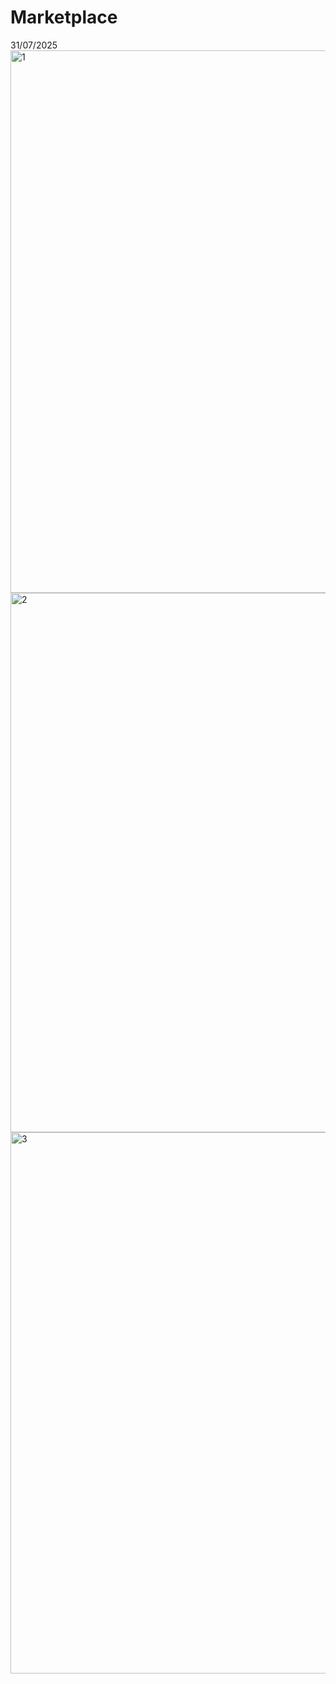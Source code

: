 # Marketplace
31/07/2025
<img width="1920" height="868" alt="1" src="https://drive.google.com/u/0/drive-viewer/AKGpihZW7SfKaJ0ugNMSSvmIHNmNzFTSVAPZwyYT-voi3NJN_W9rWfHa1GGlmd-ACXFyv5PosySsF-O701e6rqhCttrfNAfwOvztyw=s1600-rw-v1" />
<img width="1920" height="863" alt="2" src="[https://lh3.google.com/u/0/d/1G-61YwMJfopEvcs1t7TFCCBdMjPCOdFt=w2560-h1305-iv1?auditContext=prefetch](https://lh3.googleusercontent.com/fife/ALs6j_Hqcu0A9_wKlGxQea0xo7y7TehO6J3Vr8frwu0dgVNVwPxKG4Ff6bIXYnFDitcXzkTeIcJyp8VM011luRj62qT11-KuPRwsT9MovzaiEgzx3H898t90CadeARYuGwA7S1VcpH8HEJWl9bYX6JIUYNbMR2w6IddTxFpTKCGuryF9jgx2aFpwi0z88fQH6m134gJT3bZb44vz7Myz2Mklv3MJnrgdrcuCO1jXcwoMtGPRg0Gxoe_ui8-xKikP4EL2E4xFRV-zvn1biloNmG7ctluwlUmcXBsVBEqSAMrVJm8Bwql6ltCDGFmBy9JLX2AUzHztuNIaggaHxl3WguZ-YkryohCAKfa1OR84_33sn0mjeksfXTQyZCe28VNGuCQQcXlOWqNKyzX9xs01u1s_H-ktZ-ckVF2LQQfwYbKbAPBHcMX7VwUNv53l6RqOuHEY9axT7MJ9-tLUBFAZFCIzDwYlfLVFvgD_-kCXduLeC2wo6v3OxkF_EZO9_0ffvth0EFp2yJoNyuDNYlrnKholxIm2reYAQ6hBOmDFl-qpJyL3BHbHfr9c6NAAiNRVN-cNY_jxy4MmvSFe9cV536AxVpgWtxyTpYNwNFv0Dst1gJZeO8zckvSFXUpdsw-THo9P39X7gWJuJBnc1yqtHLNP70SBW7f87VN965AeMvsqYoE1Y0UsPtdKuakVXOGzbtQ7Ke46RidGwr_DDgYktilg-McLUDS8u1W2J671Woy7njQJzb3Ycqgku9vX5R3cNPN3l9tbtUyGD88Es-eSpUYyHTIhkSd4U9w4uXCqwOTTYNKnQUIfHzHv2I984qwXV3WOMZbZO6LYZI_O_79jlvIN65xyJWM54xaziajwYMBrK0iD81mUj_-ShZSClOpUpYl7FZve1VHqc1_Us8icmgBMvtJgfpCzDdRzCBnwHl2ibH3DKeksXBesamQ1W1Mjv1UPFwGp0Ejmv_VzmzzGNhlQuQy26qP64m9XytAdgoeNrP6yUZdoq0mtD6-vSIuH8o-j5XfIw3UuH_kjUKLxdtt9czcuGJiyf6osHSJ1IFZEdt-y18-Juzg5MAuLy8rqlSuWVZSxTIuj0MqGc1HWic0M_vuYKrgTdZTT0uvGkN4sRhIkmJjWtS8yluWj07eavVfu1d5BRsEWOBRGWH4IKsQbq-EQKc1m5UeQGQO7IJEC2euw0FTSjN4G8IfCrneUIodDL7h-uWUNO7ryyftrr1WCcHX9GizC2aV5rcDyn6FF-AeYF24e469F7981hFfaAvUqVzVfieNsY3cQpTZ57yWXioQVP-kSPGumBMYLXL0-N0ntzXMrMxSQZUdYzXS2p6JzIGGQhYTrxwrzKWWg-WPBU4-1lTjnKEEJIZrPpp5eafY5YSYxXvGFl-RQBnic_UGdjN1C9guYqJuE-mDfyU1MUdEYBS0P5aqGTMJoun9qxdZPWUDl1UQ6AK4BBEdY8nNRkGz-jWMU581PAnRBQoccHIfBeZiYmaoFgBuPRhzNZPV7Izh3tlJQyNuRf0AUKUGcL3ilYADDv26giqbRD9feFJ0TfvI2A-XUsJcnsqmPhM08Jzatbnu2mDOrStbKyLkn4PpZkJFdsF3e8w8LgJVgXl56CUqiZuv0-xsru_lZD7W3CaqxdULyYyTccC9KULa-M56Tv_kT2-Ef41-CX4VgdeKhi-qi3lSn_7Y1_x33Yi7fDL1e3p5NMigg0cL0OwbY7Tdj2kv-W1kVND48pQY6BsOOOHrhE_UKvnpaWEUNWxIkyfzAK6admVa3Au0cqYEKLfhFb0D1QytFuYS0JM3XDRwyL3A_64rMKqK826Y2fjeawvvy9Cw2rUw0NmMTE4tGxId2oNrTisQoplhC6bJN72qtPMeP3PUq5dJymsCTQlD0JY5s4khwJscLNsSgse83bA=w2560-h1305?auditContext=prefetch)" />
<img width="1920" height="866" alt="3" src="https://lh3.google.com/u/0/d/1YA41rz_uKh_slbzVW87sb4R0vgr8FM2f=w2560-h1305-iv1?auditContext=prefetch" />
